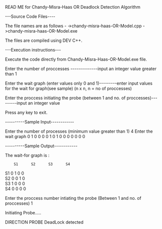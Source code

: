 READ ME for Chandy-Misra-Haas OR Deadlock Detection Algorithm

---Source Code Files----

The file names are as follows - 
->chandy-misra-haas-OR-Model.cpp
->chandy-misra-haas-OR-Model.exe

The files are compiled using DEV C++.

---Execution instructions---

Execute the code directly from Chandy-Misra-Haas-OR-Model.exe file.

Enter the number of proccesses --------------input an integer value greater than 1

Enter the wait graph (enter values only 0 and 1)---------enter input values for the wait for graph(see sample) (n x n, n = no of proccesses)

Enter the proccess initiating the probe (between 1 and no. of proccesses)---------input an integer value

Press any key to exit.

----------Sample Input------------

Enter the number of processes (minimum value greater than 1)
4
Enter the wait graph
0
1
0
0
0
0
1
0
1
0
0
0
0
0
0
0

----------Sample Output------------

The wait-for graph is :

        S1      S2      S3      S4
S1      0       1       0       0<br>
S2      0       0       1       0<br>
S3      1       0       0       0<br>
S4      0       0       0       0<br>

Enter the proccess number intiating the probe (Between 1 and no. of proccesses)
1

Initiating Probe.....

DIRECTION       PROBE
DeadLock detected
